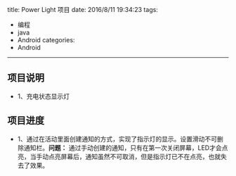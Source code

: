title: Power Light 项目
date: 2016/8/11 19:34:23
tags:
- 编程
- java
- Android
categories:
- Android
---

## 项目说明
- 1、充电状态显示灯

## 项目进度
- 1、通过在活动里面创建通知的方式，实现了指示灯的显示。设置滑动不可删除通知栏。**问题：** 通过手动创建的通知，只有在第一次关闭屏幕，LED才会点亮，当手动点亮屏幕后，通知虽然不可取消，但是指示灯已不在点亮，也就失去了效果。
